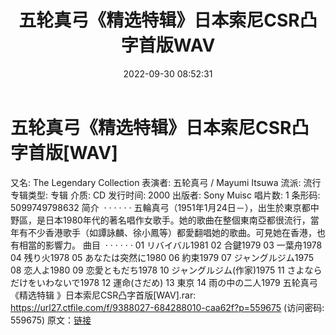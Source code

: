 ﻿---
title: 五轮真弓《精选特辑》日本索尼CSR凸字首版WAV
date: 2022-09-30 08:52:31
categories: WAV车载音乐、镜像
tags: 华语中文
---
# 五轮真弓《精选特辑》日本索尼CSR凸字首版[WAV]

又名: The
Legendary Collection
表演者: 五轮真弓 /
Mayumi Itsuwa
流派:
流行
专辑类型:
专辑
介质:
CD
发行时间:
2000
出版者: Sony
Muisc
唱片数:
1
条形码:
5099749798632
简介  · · · · · ·
五輪真弓（1951年1月24日－），出生於東京都中野區，是日本1980年代的著名唱作女歌手。她的歌曲在整個東南亞都很流行，當年有不少香港歌手（如譚詠麟、徐小鳳等）都愛翻唱她的歌曲。可見她在香港，也有相當的影響力。
曲目  · · · · · ·
01
リバイバル1981
02 合鍵1979
03 一葉舟1978
04 残り火1978
05
あなたは突然に1980
06 約束1979
07
ジャングルジム1975
08 恋人よ1980
09
恋愛ともだち1978
10
ジャングルジム(作家)1975
11
さよならだけをいわないで1978
12 運命(さだめ)
13 東京
14
雨の中の二人1979
五轮真弓 《精选特辑 》日本索尼CSR凸字首版[WAV].rar:
https://url27.ctfile.com/f/9388027-684288010-caa62f?p=559675
(访问密码: 559675)
原文：[链接](https://blog.sina.com.cn/s/blog_1647c7e7601030zoj.html)